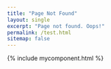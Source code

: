 ```yaml
---
title: "Page Not Found"
layout: single
excerpt: "Page not found. Oops!"
permalink: /test.html
sitemap: false
---
```


{% include mycomponent.html %}
